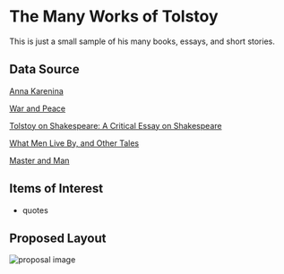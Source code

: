 The Many Works of Tolstoy
=========================

This is just a small sample of his many books, essays, and short stories.



Data Source
-----------
[Anna Karenina](https://www.gutenberg.org/ebooks/1399)

[War and Peace](https://www.gutenberg.org/ebooks/2600)

[Tolstoy on Shakespeare: A Critical Essay on Shakespeare](https://www.gutenberg.org/ebooks/27726)

[What Men Live By, and Other Tales](https://www.gutenberg.org/ebooks/6157)

[Master and Man](https://www.gutenberg.org/ebooks/986)



Items of Interest
-----------------
* quotes



Proposed Layout
---------------
![proposal image](./Users/melissapemberton/Desktop/proposalimg.jpg)
